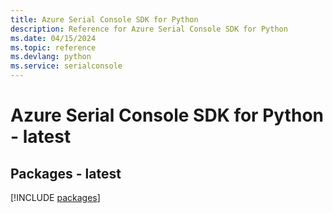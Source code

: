 ```yaml
---
title: Azure Serial Console SDK for Python
description: Reference for Azure Serial Console SDK for Python
ms.date: 04/15/2024
ms.topic: reference
ms.devlang: python
ms.service: serialconsole
---
```

# Azure Serial Console SDK for Python - latest
## Packages - latest
[!INCLUDE [packages](serial-console-index.md)]